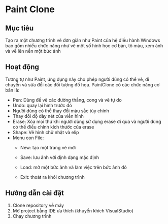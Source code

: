 # Paint Clone
## Mục tiêu
Tạo ra một chương trình vẽ đơn giản như Paint của hệ điều hành Windows bao gồm nhiều chức năng như vẽ một số hình học cơ bản, tô màu, xem ảnh và vẽ lên nền một bức ảnh
## Hoạt động
Tương tự như Paint, ứng dụng này cho phép người dùng có thể vẽ, di chuyển và sửa đổi các đối tượng đồ họa.
PaintClone có các chức năng cơ bản là:
* Pen: Dùng để vẽ các đường thẳng, cong và vẽ tự do
* Undo: quay lại hình trước đó
* Người dùng có thể thay đổi màu sắc tùy chỉnh
* Thay đổi độ dày nét của viền hình
* Erase: Xóa mọi thứ khi người dùng sử dụng erase đi qua và người dùng có thể điều chỉnh kích thước của erase
* Shape: Vẽ hình chữ nhật và elip
* Menu con File:
  * New: tạo một trang vẽ mới

  * Save: lưu ảnh với định dạng mặc định

  * Load: mở một bức ảnh và làm việc trên bức ảnh đó

  * Exit: thoát ra khỏi chương trình
## Hướng dẫn cài đặt
1. Clone repository về máy
2. Mở project bằng IDE ưa thích (khuyến khích VisualStudio)
3. Chạy chương trình
